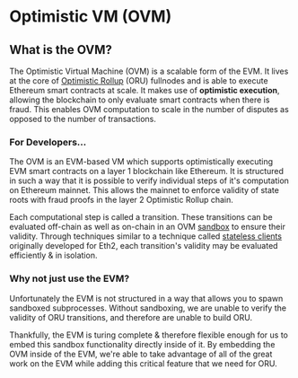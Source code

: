 # Optimistic VM \(OVM\)

## What is the OVM?

The Optimistic Virtual Machine \(OVM\) is a scalable form of the EVM. It lives at the core of [Optimistic Rollup](https://medium.com/plasma-group/ethereum-smart-contracts-in-l2-optimistic-rollup-2c1cef2ec537) \(ORU\) fullnodes and is able to execute Ethereum smart contracts at scale. It makes use of **optimistic execution**, allowing the blockchain to only evaluate smart contracts when there is fraud. This enables OVM computation to scale in the number of disputes as opposed to the number of transactions.

### For Developers...

The OVM is an EVM-based VM which supports optimistically executing EVM smart contracts on a layer 1 blockchain like Ethereum. It is structured in such a way that it is possible to verify individual steps of it's computation on Ethereum mainnet. This allows the mainnet to enforce validity of state roots with fraud proofs in the layer 2 Optimistic Rollup chain.

Each computational step is called a transition. These transitions can be evaluated off-chain as well as on-chain in an OVM [sandbox](https://en.wikipedia.org/wiki/Sandbox_%28computer_security%29) to ensure their validity. Through techniques similar to a technique called [stateless clients](https://ethresear.ch/t/the-stateless-client-concept/172) originally developed for Eth2, each transition's validity may be evaluated efficiently & in isolation.

### Why not just use the EVM?

Unfortunately the EVM is not structured in a way that allows you to spawn sandboxed subprocesses. Without sandboxing, we are unable to verify the validity of ORU transitions, and therefore are unable to build ORU.

Thankfully, the EVM is turing complete & therefore flexible enough for us to embed this sandbox functionality directly inside of it. By embedding the OVM inside of the EVM, we're able to take advantage of all of the great work on the EVM while adding this critical feature that we need for ORU.

